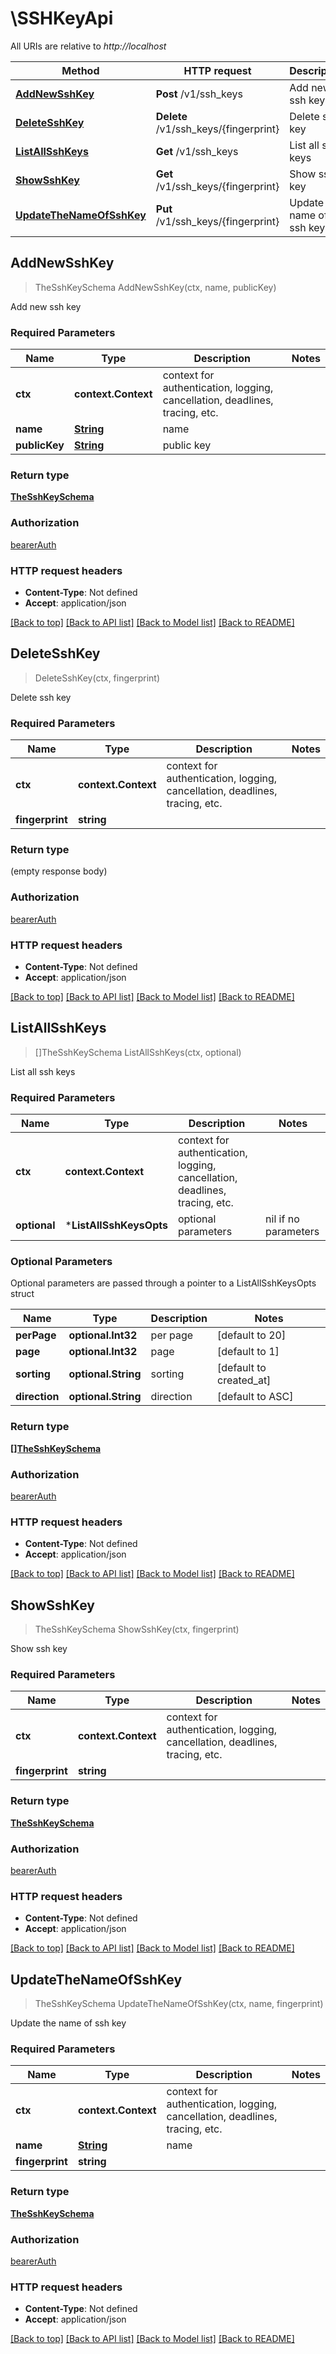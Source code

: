 # \SSHKeyApi

All URIs are relative to *http://localhost*

Method | HTTP request | Description
------------- | ------------- | -------------
[**AddNewSshKey**](SSHKeyApi.md#AddNewSshKey) | **Post** /v1/ssh_keys | Add new ssh key
[**DeleteSshKey**](SSHKeyApi.md#DeleteSshKey) | **Delete** /v1/ssh_keys/{fingerprint} | Delete ssh key
[**ListAllSshKeys**](SSHKeyApi.md#ListAllSshKeys) | **Get** /v1/ssh_keys | List all ssh keys
[**ShowSshKey**](SSHKeyApi.md#ShowSshKey) | **Get** /v1/ssh_keys/{fingerprint} | Show ssh key
[**UpdateTheNameOfSshKey**](SSHKeyApi.md#UpdateTheNameOfSshKey) | **Put** /v1/ssh_keys/{fingerprint} | Update the name of ssh key



## AddNewSshKey

> TheSshKeySchema AddNewSshKey(ctx, name, publicKey)

Add new ssh key

### Required Parameters


Name | Type | Description  | Notes
------------- | ------------- | ------------- | -------------
**ctx** | **context.Context** | context for authentication, logging, cancellation, deadlines, tracing, etc.
**name** | [**String**](.md)|  name | 
**publicKey** | [**String**](.md)|  public key | 

### Return type

[**TheSshKeySchema**](The_Ssh_key_Schema.md)

### Authorization

[bearerAuth](../README.md#bearerAuth)

### HTTP request headers

- **Content-Type**: Not defined
- **Accept**: application/json

[[Back to top]](#) [[Back to API list]](../README.md#documentation-for-api-endpoints)
[[Back to Model list]](../README.md#documentation-for-models)
[[Back to README]](../README.md)


## DeleteSshKey

> DeleteSshKey(ctx, fingerprint)

Delete ssh key

### Required Parameters


Name | Type | Description  | Notes
------------- | ------------- | ------------- | -------------
**ctx** | **context.Context** | context for authentication, logging, cancellation, deadlines, tracing, etc.
**fingerprint** | **string**|  | 

### Return type

 (empty response body)

### Authorization

[bearerAuth](../README.md#bearerAuth)

### HTTP request headers

- **Content-Type**: Not defined
- **Accept**: application/json

[[Back to top]](#) [[Back to API list]](../README.md#documentation-for-api-endpoints)
[[Back to Model list]](../README.md#documentation-for-models)
[[Back to README]](../README.md)


## ListAllSshKeys

> []TheSshKeySchema ListAllSshKeys(ctx, optional)

List all ssh keys

### Required Parameters


Name | Type | Description  | Notes
------------- | ------------- | ------------- | -------------
**ctx** | **context.Context** | context for authentication, logging, cancellation, deadlines, tracing, etc.
 **optional** | ***ListAllSshKeysOpts** | optional parameters | nil if no parameters

### Optional Parameters

Optional parameters are passed through a pointer to a ListAllSshKeysOpts struct


Name | Type | Description  | Notes
------------- | ------------- | ------------- | -------------
 **perPage** | **optional.Int32**|  per page | [default to 20]
 **page** | **optional.Int32**|  page | [default to 1]
 **sorting** | **optional.String**|  sorting | [default to created_at]
 **direction** | **optional.String**|  direction | [default to ASC]

### Return type

[**[]TheSshKeySchema**](The_Ssh_key_Schema.md)

### Authorization

[bearerAuth](../README.md#bearerAuth)

### HTTP request headers

- **Content-Type**: Not defined
- **Accept**: application/json

[[Back to top]](#) [[Back to API list]](../README.md#documentation-for-api-endpoints)
[[Back to Model list]](../README.md#documentation-for-models)
[[Back to README]](../README.md)


## ShowSshKey

> TheSshKeySchema ShowSshKey(ctx, fingerprint)

Show ssh key

### Required Parameters


Name | Type | Description  | Notes
------------- | ------------- | ------------- | -------------
**ctx** | **context.Context** | context for authentication, logging, cancellation, deadlines, tracing, etc.
**fingerprint** | **string**|  | 

### Return type

[**TheSshKeySchema**](The_Ssh_key_Schema.md)

### Authorization

[bearerAuth](../README.md#bearerAuth)

### HTTP request headers

- **Content-Type**: Not defined
- **Accept**: application/json

[[Back to top]](#) [[Back to API list]](../README.md#documentation-for-api-endpoints)
[[Back to Model list]](../README.md#documentation-for-models)
[[Back to README]](../README.md)


## UpdateTheNameOfSshKey

> TheSshKeySchema UpdateTheNameOfSshKey(ctx, name, fingerprint)

Update the name of ssh key

### Required Parameters


Name | Type | Description  | Notes
------------- | ------------- | ------------- | -------------
**ctx** | **context.Context** | context for authentication, logging, cancellation, deadlines, tracing, etc.
**name** | [**String**](.md)|  name | 
**fingerprint** | **string**|  | 

### Return type

[**TheSshKeySchema**](The_Ssh_key_Schema.md)

### Authorization

[bearerAuth](../README.md#bearerAuth)

### HTTP request headers

- **Content-Type**: Not defined
- **Accept**: application/json

[[Back to top]](#) [[Back to API list]](../README.md#documentation-for-api-endpoints)
[[Back to Model list]](../README.md#documentation-for-models)
[[Back to README]](../README.md)

